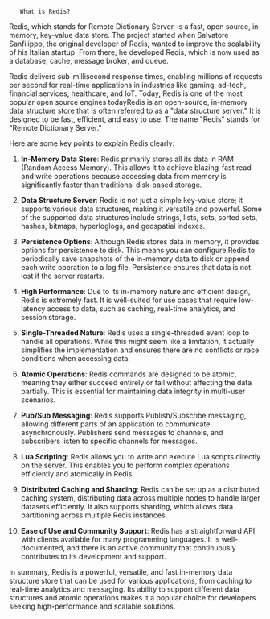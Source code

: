        What is Redis?
Redis, which stands for Remote Dictionary Server, is a fast, open source, in-memory, key-value data store. The project started when Salvatore Sanfilippo, the original developer of Redis, wanted to improve the scalability of his Italian startup. From there, he developed Redis, which is now used as a database, cache, message broker, and queue.         
              

Redis delivers sub-millisecond response times, enabling millions of requests per second for real-time applications in industries like gaming, ad-tech, financial services, healthcare, and IoT. Today, Redis is one of the most popular open source engines todayRedis is an open-source, in-memory data structure store that is often referred to as a "data structure server." It is designed to be fast, efficient, and easy to use. The name "Redis" stands for "Remote Dictionary Server."

Here are some key points to explain Redis clearly:

1. **In-Memory Data Store**: Redis primarily stores all its data in RAM (Random Access Memory). This allows it to achieve blazing-fast read and write operations because accessing data from memory is significantly faster than traditional disk-based storage.

2. **Data Structure Server**: Redis is not just a simple key-value store; it supports various data structures, making it versatile and powerful. Some of the supported data structures include strings, lists, sets, sorted sets, hashes, bitmaps, hyperloglogs, and geospatial indexes.

3. **Persistence Options**: Although Redis stores data in memory, it provides options for persistence to disk. This means you can configure Redis to periodically save snapshots of the in-memory data to disk or append each write operation to a log file. Persistence ensures that data is not lost if the server restarts.

4. **High Performance**: Due to its in-memory nature and efficient design, Redis is extremely fast. It is well-suited for use cases that require low-latency access to data, such as caching, real-time analytics, and session storage.

5. **Single-Threaded Nature**: Redis uses a single-threaded event loop to handle all operations. While this might seem like a limitation, it actually simplifies the implementation and ensures there are no conflicts or race conditions when accessing data.

6. **Atomic Operations**: Redis commands are designed to be atomic, meaning they either succeed entirely or fail without affecting the data partially. This is essential for maintaining data integrity in multi-user scenarios.

7. **Pub/Sub Messaging**: Redis supports Publish/Subscribe messaging, allowing different parts of an application to communicate asynchronously. Publishers send messages to channels, and subscribers listen to specific channels for messages.

8. **Lua Scripting**: Redis allows you to write and execute Lua scripts directly on the server. This enables you to perform complex operations efficiently and atomically in Redis.

9. **Distributed Caching and Sharding**: Redis can be set up as a distributed caching system, distributing data across multiple nodes to handle larger datasets efficiently. It also supports sharding, which allows data partitioning across multiple Redis instances.

10. **Ease of Use and Community Support**: Redis has a straightforward API with clients available for many programming languages. It is well-documented, and there is an active community that continuously contributes to its development and support.

In summary, Redis is a powerful, versatile, and fast in-memory data structure store that can be used for various applications, from caching to real-time analytics and messaging. Its ability to support different data structures and atomic operations makes it a popular choice for developers seeking high-performance and scalable solutions.
